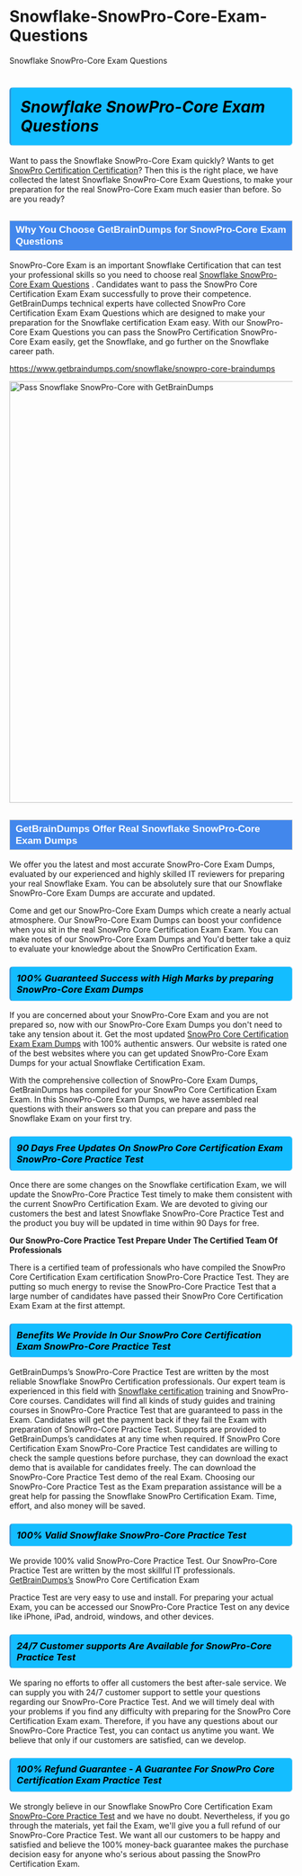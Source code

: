 # Snowflake-SnowPro-Core-Exam-Questions
Snowflake SnowPro-Core Exam Questions
<h1><strong><span style="display: block; color: #000000; background: #14BDFF; border: 0.5px solid #AED6F1; border-left: 3px solid #3498DB; padding: .6em; border-radius: 6px;">                     <em>Snowflake SnowPro-Core <span class="exam_variation">Exam Questions</span> </em>                </span></strong>            </h1>                        <p>Want to pass the Snowflake SnowPro-Core Exam quickly? Wants to get <a href="https://www.getbraindumps.com/snowflake/snowpro-certification-braindumps.html">SnowPro Certification Certification</a>?  Then this is the right place, we have collected the             latest Snowflake SnowPro-Core <span class="exam_variation">Exam Questions</span>, to make your preparation for the real SnowPro-Core Exam much easier than before. So are you ready?</p>                        <h2 style="background: #4287ec; border: 1px solid #cccccc; padding: 5px 10px;">                <span style="color: #ffffff;">                    <span style="font-size: 11pt;">                        <span style="line-height: normal;">                            <span style="font-family: Calibri,sans-serif;">                                <strong>                                    <span style="font-size: 13.0pt;">Why You Choose GetBrainDumps for SnowPro-Core <span class="exam_variation">Exam Questions</span></span>                                </strong>                            </span>                        </span>                    </span>                </span>            </h2>                        <p>SnowPro-Core Exam is an important Snowflake Certification that can test your professional skills so you need to choose real <a href="https://www.getbraindumps.com/snowflake/snowpro-core-braindumps">Snowflake SnowPro-Core <span class="exam_variation">Exam Questions</span></a> .             Candidates want to pass the SnowPro Core Certification Exam Exam successfully to prove their competence. GetBrainDumps technical experts             have collected SnowPro Core Certification Exam <span class="exam_variation">Exam Questions</span> which are designed to make your preparation for the Snowflake certification Exam easy. With our             SnowPro-Core <span class="exam_variation">Exam Questions</span> you can pass the SnowPro Certification SnowPro-Core Exam easily, get the Snowflake, and go further on the Snowflake career path.</p>                        <p><a href="https://www.getbraindumps.com/snowflake/snowpro-core-braindumps">https://www.getbraindumps.com/snowflake/snowpro-core-braindumps</a></p>                        <p><a href="https://www.getbraindumps.com/"><img src="https://www.getbraindumps.com/images/get-updated-exam-questions-with-discount-getbraindumps.jpg" class="postImage" alt="Pass Snowflake SnowPro-Core with GetBrainDumps" width="750"></a></p>                            <h2 style="background: #4287ec; border: 1px solid #cccccc; padding: 5px 10px;">                <span style="color: #ffffff;">                    <span style="font-size: 11pt;">                        <span style="line-height: normal;">                            <span style="font-family: Calibri,sans-serif;">                                <strong>                                    <span style="font-size: 13.0pt;">GetBrainDumps Offer Real Snowflake SnowPro-Core <span class="exam_variation2">Exam Dumps</span></span>                                </strong>                            </span>                        </span>                    </span>                </span>            </h2>                        <p>We offer you the latest and most accurate SnowPro-Core <span class="exam_variation2">Exam Dumps</span>, evaluated by our experienced and highly skilled IT reviewers for preparing your             real Snowflake Exam. You can be absolutely sure that our Snowflake SnowPro-Core <span class="exam_variation2">Exam Dumps</span> are accurate and updated.</p>                        <p>Come and get our SnowPro-Core <span class="exam_variation2">Exam Dumps</span> which create a nearly actual atmosphere. Our SnowPro-Core <span class="exam_variation2">Exam Dumps</span> can boost your confidence when you sit             in the real SnowPro Core Certification Exam Exam. You can make notes of our SnowPro-Core <span class="exam_variation2">Exam Dumps</span> and You'd better take a quiz to evaluate             your knowledge about the SnowPro Certification Exam.</p>                        <h3>                <strong>                    <span style="display: block; color: #000000; background: #14BDFF; border: 0.5px solid #AED6F1; border-left: 3px solid #3498DB; padding: .6em; border-radius: 6px;">                        <em>100% Guaranteed Success with High Marks by preparing SnowPro-Core <span class="exam_variation2">Exam Dumps</span></em>                    </span>                </strong>            </h3>                        <p>If you are concerned about your SnowPro-Core Exam and you are not prepared so, now with our SnowPro-Core <span class="exam_variation2">Exam Dumps</span> you don't need to take any tension about it.            Get the most updated <a href="https://www.getbraindumps.com/snowflake/snowpro-core-braindumps">SnowPro Core Certification Exam <span class="exam_variation2">Exam Dumps</span></a> with 100% authentic answers. Our website is rated one of the best websites where you can             get updated SnowPro-Core <span class="exam_variation2">Exam Dumps</span> for your actual Snowflake Certification Exam.</p>                        <p>With the comprehensive collection of SnowPro-Core <span class="exam_variation2">Exam Dumps</span>, GetBrainDumps has compiled for your SnowPro Core Certification Exam Exam. In this SnowPro-Core <span class="exam_variation2">Exam Dumps</span>,             we have assembled real questions with their answers so that you can prepare and pass the Snowflake Exam on your first try.</p>                        <h3>                <strong>                    <span style="display: block; color: #000000; background: #14BDFF; border: 0.5px solid #AED6F1; border-left: 3px solid #3498DB; padding: .6em; border-radius: 6px;">                        <em>90 Days Free Updates On SnowPro Core Certification Exam SnowPro-Core <span class="exam_variation3">Practice Test</span></em>                    </span>                </strong>            </h3>                        <p>Once there are some changes on the Snowflake certification Exam, we will update the SnowPro-Core <span class="exam_variation3">Practice Test</span> timely to make them consistent with the current             SnowPro Certification Exam. We are devoted to giving our customers the best and latest Snowflake SnowPro-Core <span class="exam_variation3">Practice Test</span> and the product you buy             will be updated in time within 90 Days for free.</p>                        <p><strong>Our SnowPro-Core <span class="exam_variation3">Practice Test</span> Prepare Under The Certified Team Of Professionals</strong></p>                        <p>There is a certified team of professionals who have compiled the SnowPro Core Certification Exam certification             SnowPro-Core <span class="exam_variation3">Practice Test</span>. They are putting so much energy to revise the SnowPro-Core <span class="exam_variation3">Practice Test</span> that a large number of candidates have passed             their SnowPro Core Certification Exam Exam  at the first attempt.</p>                        <h3>                <strong>                    <span style="display: block; color: #000000; background: #14BDFF; border: 0.5px solid #AED6F1; border-left: 3px solid #3498DB; padding: .6em; border-radius: 6px;">                        <em>Benefits We Provide In Our SnowPro Core Certification Exam SnowPro-Core <span class="exam_variation3">Practice Test</span></em>                    </span>                </strong>            </h3>                        <p>GetBrainDumps’s SnowPro-Core <span class="exam_variation3">Practice Test</span> are written by the most reliable Snowflake SnowPro Certification professionals. Our expert team is experienced in             this field with <a href="https://www.getbraindumps.com/snowflake-braindumps.html">Snowflake certification</a> training and SnowPro-Core courses. Candidates will find all kinds of study guides and training courses in             SnowPro-Core <span class="exam_variation3">Practice Test</span> that are guaranteed to pass in the Exam. Candidates will get the payment back if they fail the Exam with preparation of             SnowPro-Core <span class="exam_variation3">Practice Test</span>. Supports are provided to GetBrainDumps’s candidates at any time when required. If SnowPro Core Certification Exam             SnowPro-Core <span class="exam_variation3">Practice Test</span> candidates are willing to check the sample questions before purchase, they can download the exact demo that is available             for candidates freely. The can download the SnowPro-Core <span class="exam_variation3">Practice Test</span> demo of the real Exam. Choosing our SnowPro-Core <span class="exam_variation3">Practice Test</span> as the Exam preparation             assistance will be a great help for passing the Snowflake SnowPro Certification Exam. Time, effort, and also money will be saved.</p>                        <h3>                <strong>                    <span style="display: block; color: #000000; background: #14BDFF; border: 0.5px solid #AED6F1; border-left: 3px solid #3498DB; padding: .6em; border-radius: 6px;">                        <em>100% Valid Snowflake SnowPro-Core <span class="exam_variation4">Practice Test</span></em>                    </span>                </strong>            </h3>                        <p>We provide 100% valid SnowPro-Core <span class="exam_variation4">Practice Test</span>. Our SnowPro-Core <span class="exam_variation4">Practice Test</span> are written by the most skillful IT professionals. <a href="https://www.getbraindumps.com/">GetBrainDumps’s</a> SnowPro Core Certification Exam</p>            <p> <span class="exam_variation4">Practice Test</span> are very easy to use and install. For preparing your actual Exam, you can be accessed our SnowPro-Core <span class="exam_variation4">Practice Test</span> on any device like iPhone, iPad, android, windows, and other devices.</p>                        <h3>                <strong>                    <span style="display: block; color: #000000; background: #14BDFF; border: 0.5px solid #AED6F1; border-left: 3px solid #3498DB; padding: .6em; border-radius: 6px;">                        <em>24/7 Customer supports Are Available for SnowPro-Core <span class="exam_variation4">Practice Test</span></em>                    </span>                </strong>            </h3>                        <p>We sparing no efforts to offer all customers the best after-sale service. We can supply you with 24/7 customer support to settle your             questions regarding our SnowPro-Core <span class="exam_variation4">Practice Test</span>. And we will timely deal with your problems if you find any difficulty with preparing for the             SnowPro Core Certification Exam exam. Therefore, if you have any questions about our SnowPro-Core <span class="exam_variation4">Practice Test</span>, you can contact us             anytime you want. We believe that only if our customers are satisfied, can we develop.</p>                        <h3>                <strong>                    <span style="display: block; color: #000000; background: #14BDFF; border: 0.5px solid #AED6F1; border-left: 3px solid #3498DB; padding: .6em; border-radius: 6px;">                        <em>100% Refund Guarantee - A Guarantee For SnowPro Core Certification Exam <span class="exam_variation4">Practice Test</span></em>                    </span>                </strong>            </h3>                        <p>We strongly believe in our Snowflake SnowPro Core Certification Exam <a href="https://www.getbraindumps.com/snowflake/snowpro-core-braindumps">SnowPro-Core <span class="exam_variation4">Practice Test</span></a> and we have no doubt. Nevertheless, if you go through             the materials, yet fail the Exam, we'll give you a full refund of our SnowPro-Core <span class="exam_variation4">Practice Test</span>. We want all our customers to be happy and satisfied and             believe the 100% money-back guarantee makes the purchase decision easy for anyone who's serious about passing the SnowPro Certification Exam.</p>                    
